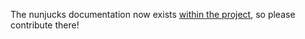 
The nunjucks documentation now exists [within the project](https://github.com/mozilla/nunjucks/tree/master/docs), so please contribute there!
